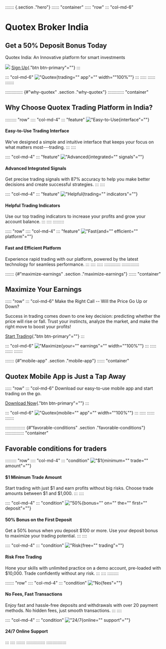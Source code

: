 ::::::: {.section ."hero"}
:::::: \"container\"
::::: \"row\"
::: \"col-md-6\"
# Quotex Broker India

## Get a 50% Deposit Bonus Today

Quotex India: An Innovative platform for smart investments

[![](https://static.quotex.io/files/5_en/300_250.jpg)](https://traff.sbs/brokerqxsignupf)
[Sign Up](\%22https://traff.sbs/quotexonelink\%22){."btn
btn-primary"=""}
:::

::: \"col-md-6\"
!["Quotex](\%22hero-image.png\%22){trading="" app"=""
width=""100%""}
:::
:::::
::::::
:::::::

:::::::::::::: {#"why-quotex" .section ."why-quotex"}
::::::::::::: \"container\"
## Why Choose Quotex Trading Platform in India?

::::::::: \"row\"
:::: \"col-md-4\"
::: \"feature\"
!["Easy-to-Use](\%22icon-easy-to-use.png\%22){interface"=""}

#### Easy-to-Use Trading Interface

We've designed a simple and intuitive interface that keeps your focus on
what matters most---trading.
:::
::::

:::: \"col-md-4\"
::: \"feature\"
!["Advanced](\%22icon-advanced-signals.png\%22){integrated=""
signals"=""}

#### Advanced Integrated Signals

Get precise trading signals with 87% accuracy to help you make better
decisions and create successful strategies.
:::
::::

:::: \"col-md-4\"
::: \"feature\"
!["Helpful](\%22icon-helpful-indicators.png\%22){trading=""
indicators"=""}

#### Helpful Trading Indicators

Use our top trading indicators to increase your profits and grow your
account balance.
:::
::::
:::::::::

::::: \"row\"
:::: \"col-md-4\"
::: \"feature\"
!["Fast](\%22icon-fast-and-efficient.png\%22){and="" efficient=""
platform"=""}

#### Fast and Efficient Platform

Experience rapid trading with our platform, powered by the latest
technology for seamless performance.
:::
::::
:::::
:::::::::::::
::::::::::::::

::::::: {#"maximize-earnings" .section ."maximize-earnings"}
:::::: \"container\"
## Maximize Your Earnings

::::: \"row\"
::: \"col-md-6\"
Make the Right Call -- Will the Price Go Up or Down?

Success in trading comes down to one key decision: predicting whether
the price will rise or fall. Trust your instincts, analyze the market,
and make the right move to boost your profits!

[Start Trading](\%22https://traff.sbs/quotexonelink\%22){."btn
btn-primary"=""}
:::

::: \"col-md-6\"
!["Maximize](\%22maximize-earnings.png\%22){your="" earnings"=""
width=""100%""}
:::
:::::
::::::
:::::::

::::::: {#"mobile-app" .section ."mobile-app"}
:::::: \"container\"
## Quotex Mobile App is Just a Tap Away

::::: \"row\"
::: \"col-md-6\"
Download our easy-to-use mobile app and start trading on the go.

[Download Now](\%22https://traff.sbs/quotexonelink\%22){."btn
btn-primary"=""}
:::

::: \"col-md-6\"
!["Quotex](\%22mobile-app.png\%22){mobile="" app"=""
width=""100%""}
:::
:::::
::::::
:::::::

:::::::::::::::: {#"favorable-conditions" .section ."favorable-conditions"}
::::::::::::::: \"container\"
## Favorable conditions for traders

::::::::: \"row\"
:::: \"col-md-4\"
::: \"condition\"
!["\$1](\%22icon-1$min-trade-amount.png\%22){minimum="" trade=""
amount"=""}

#### \$1 Minimum Trade Amount

Start trading with just \$1 and earn profits without big risks. Choose
trade amounts between \$1 and \$1,000.
:::
::::

:::: \"col-md-4\"
::: \"condition\"
!["50%](\%22icon-50%bonus-on-the-first-deposit.png\%22){bonus=""
on="" the="" first="" deposit"=""}

#### 50% Bonus on the First Deposit

Get a 50% bonus when you deposit \$100 or more. Use your deposit bonus
to maximize your trading potential.
:::
::::

:::: \"col-md-4\"
::: \"condition\"
!["Risk](\%22icon-risk-free-trading.png\%22){free="" trading"=""}

#### Risk Free Trading

Hone your skills with unlimited practice on a demo account, pre-loaded
with \$10,000. Trade confidently without any risk.
:::
::::
:::::::::

::::::: \"row\"
:::: \"col-md-4\"
::: \"condition\"
!["No](\%22icon-no-fees.png\%22){fees"=""}

#### No Fees, Fast Transactions

Enjoy fast and hassle-free deposits and withdrawals with over 20 payment
methods. No hidden fees, just smooth transactions.
:::
::::

:::: \"col-md-4\"
::: \"condition\"
!["24/7](\%22icon-247-online-support.png\%22){online=""
support"=""}

#### 24/7 Online Support
:::
::::
:::::::
:::::::::::::::
::::::::::::::::


